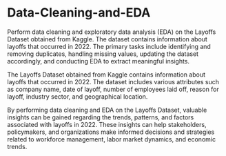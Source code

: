 # Data-Cleaning-and-EDA

Perform data cleaning and exploratory data analysis (EDA) on the Layoffs Dataset obtained from Kaggle. The dataset contains information about layoffs that occurred in 2022. The primary tasks include identifying and removing duplicates, handling missing values, updating the dataset accordingly, and conducting EDA to extract meaningful insights.

The Layoffs Dataset obtained from Kaggle contains information about layoffs that occurred in 2022. The dataset includes various attributes such as company name, date of layoff, number of employees laid off, reason for layoff, industry sector, and geographical location.

By performing data cleaning and EDA on the Layoffs Dataset, valuable insights can be gained regarding the trends, patterns, and factors associated with layoffs in 2022. These insights can help stakeholders, policymakers, and organizations make informed decisions and strategies related to workforce management, labor market dynamics, and economic trends.
